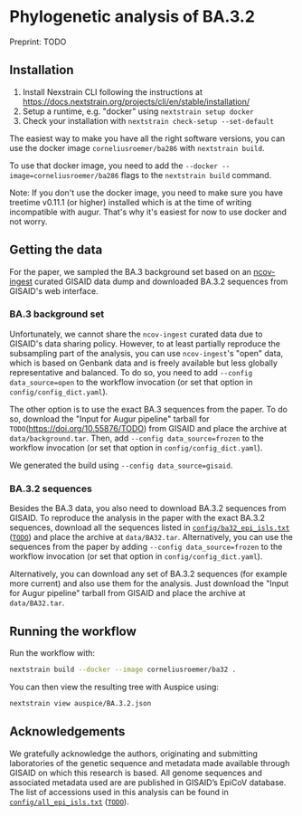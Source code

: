 # Phylogenetic analysis of BA.3.2

Preprint: TODO

## Installation

1. Install Nexstrain CLI following the instructions at <https://docs.nextstrain.org/projects/cli/en/stable/installation/>
2. Setup a runtime, e.g. "docker" using `nextstrain setup docker`
3. Check your installation with `nextstrain check-setup --set-default`

The easiest way to make you have all the right software versions, you can use the docker image `corneliusroemer/ba286` with `nextstrain build`.

To use that docker image, you need to add the `--docker --image=corneliusroemer/ba286` flags to the `nextstrain build` command.

Note: If you don't use the docker image, you need to make sure you have treetime v0.11.1 (or higher) installed which is at the time of writing incompatible with augur. That's why it's easiest for now to use docker and not worry.

## Getting the data

For the paper, we sampled the BA.3 background set based on an [ncov-ingest](https://www.github.com/nexstrain/ncov-ingest) curated GISAID data dump and downloaded BA.3.2 sequences from GISAID's web interface.

### BA.3 background set

Unfortunately, we cannot share the `ncov-ingest` curated data due to GISAID's data sharing policy. However, to at least partially reproduce the subsampling part of the analysis, you can use `ncov-ingest`'s "open" data, which is based on Genbank data and is freely available but less globally representative and balanced. To do so, you need to add `--config data_source=open` to the workflow invocation (or set that option in `config/config_dict.yaml`).

The other option is to use the exact BA.3 sequences from the paper. To do so, download the "Input for Augur pipeline" tarball for `TODO`(https://doi.org/10.55876/TODO) from GISAID and place the archive at `data/background.tar`. Then, add `--config data_source=frozen` to the workflow invocation (or set that option in `config/config_dict.yaml`).

We generated the build using `--config data_source=gisaid`.

### BA.3.2 sequences

Besides the BA.3 data, you also need to download BA.3.2 sequences from GISAID. To reproduce the analysis in the paper with the exact BA.3.2 sequences, download all the sequences listed in [`config/ba32_epi_isls.txt`](./config/ba32_epi_isls.txt) ([`TODO`](https://doi.org/10.55876/TODO)) and place the archive at `data/BA32.tar`. Alternatively, you can use the sequences from the paper by adding `--config data_source=frozen` to the workflow invocation (or set that option in `config/config_dict.yaml`).

Alternatively, you can download any set of BA.3.2 sequences (for example more current) and also use them for the analysis. Just download the "Input for Augur pipeline" tarball from GISAID and place the archive at `data/BA32.tar`.

## Running the workflow

Run the workflow with:

```bash
nextstrain build --docker --image corneliusroemer/ba32 .
```

You can then view the resulting tree with Auspice using:

```bash
nextstrain view auspice/BA.3.2.json
```

## Acknowledgements

We gratefully acknowledge the authors, originating and submitting laboratories of the genetic sequence and metadata made available through GISAID on which this research is based. All genome sequences and associated metadata used are are published in GISAID’s EpiCoV database. The list of accessions used in this analysis can be found in [`config/all_epi_isls.txt`](./config/all_epi_isls.txt) ([`TODO`](https://doi.org/10.55876/TODO)).

